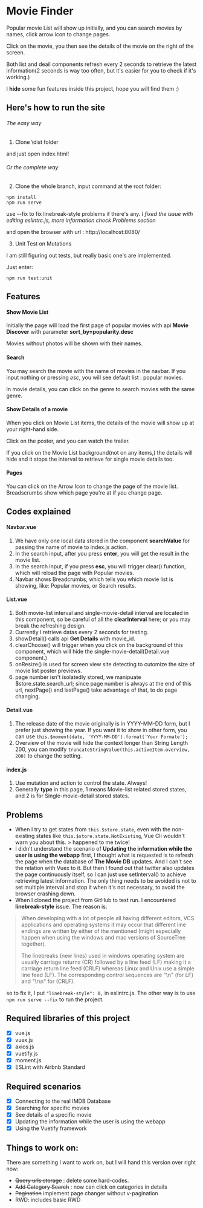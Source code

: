 # Movie Finder

Popular movie List will show up initially, and you can search movies by names, click arrow icon to change pages.

Click on the movie, you then see the details of the movie on the right of the screen.

Both list and deail components refresh every 2 seconds to retrieve the latest information(2 seconds is way too often, but it's easier for you to check if it's working.)

I **hide** some fun features inside this project, hope you will find them :)

## Here's how to run the site

###### The easy way
1. Clone \dist folder

and just open index.html!

###### Or the complete way
2. Clone the whole branch, input command at the root folder:

```
npm install
npm run serve
```

use --fix to fix linebreak-style problems if there's any.
*I fixed the issue with editing eslintrc.js, more information check Problems section*

and open the browser with url : http://localhost:8080/

3. Unit Test on Mutations

I am still figuring out tests, but really basic one's are implemented.

Just enter:
```
npm run test:unit
```

## Features

#### Show Movie List

Initially the page will load the first page of popular movies with api **Movie Discover** with parameter **sort_by=popularity.desc**

Movies without photos will be shown with their names.

#### Search

You may search the movie with the name of movies in the navbar.
If you input nothing or pressing *esc*, you will see default list : popular movies.

In movie details, you can click on the genre to search movies with the same genre.

#### Show Details of a movie

When you click on Movie List items, the details of the movie will show up at your right-hand side.

Click on the poster, and you can watch the trailer.

If you click on the Movie List background(not on any items,) the details will hide and it stops the interval to retrieve for single movie details too.

#### Pages

You can click on the Arrow Icon to change the page of the movie list.
Breadscrumbs show which page you're at if you change page.

## Codes explained

#### Navbar.vue

1. We have only one local data stored in the component **searchValue** for passing the name of movie to index.js action.
2. In the search input, after you press **enter**, you will get the result in the movie list.
3. In the search input, if you press **esc**, you will trigger clear() function, which will reload the page with Popular movies.
4. Navbar shows Breadcrumbs, which tells you which movie list is showing, like: Popular movies, or Search results.

#### List.vue

1. Both movie-list interval and single-movie-detail interval are located in this component, so be careful of all the **clearInterval** here; or you may break the refreshing design.
2. Currently I retrieve datas every 2 seconds for testing.
3. showDetail() calls api **Get Details** with movie_id.
4. clearChoose() will trigger when you click on the background of this component, which will hide the single-movie-detail(Detail.vue component.)
5. onResize() is used for screen view site detecting to cutomize the size of movie list poster previews.
6. page number isn't isolatedly stored, we manipuate $store.state.search_url; since page number is always at the end of this url, nextPage() and lastPage() take advantage of that, to do page changing.

#### Detail.vue

1. The release date of the movie originally is in YYYY-MM-DD form, but I prefer just showing the year. If you want it to show in other form, you can use ```this.$moment(date, 'YYYY-MM-DD').format('Your Formate');```
2. Overview of the movie will hide the context longer than String Length 200, you can modify ```truncateStringValue(this.activeItem.overview, 200)``` to change the setting.

#### index.js

1. Use mutation and action to control the state. Always!
2. Generally **type** in this page, 1 means Movie-list related stored states, and 2 is for Single-movie-detail stored states.

## Problems 

* When I try to get states from ```this.$store.state```, even with the non-existing states like ```this.$store.state.NotExisting```, Vue Cli wouldn't warn you about this. > happened to me twice!
* I didn't understand the scenario of **Updating the information while the user is using the webapp** first, I thought what is requested is to refresh the page when the database of **The Movie DB** updates. And I can't see the relation with Vuex to it. But then I found out that twitter also updates the page continuously itself, so I can just use setInterval() to achieve retrieving latest information. The only thing needs to be avoided is not to set multiple interval and stop it when it's not necessary, to avoid the browser crashing down.
* When I cloned the project from GitHub to test run. I encountered **linebreak-style** issue. The reason is:
> When developing with a lot of people all having different editors, VCS applications and operating systems it may occur that different line endings are written by either of the mentioned (might especially happen when using the windows and mac versions of SourceTree together).
> 
> The linebreaks (new lines) used in windows operating system are usually carriage returns (CR) followed by a line feed (LF) making it a carriage return line feed (CRLF) whereas Linux and Unix use a simple line feed (LF). The corresponding control sequences are "\n" (for LF) and "\r\n" for (CRLF).

so to fix it, I put ```"linebreak-style": 0,``` in eslintrc.js. The other way is to use ```npm run serve --fix``` to run the project.

## Required libraries of this project

- [x] vue.js
- [x] vuex.js
- [x] axios.js
- [x] vuetify.js
- [x] moment.js
- [x] ESLint with Airbnb Standard

## Required scenarios

- [x] Connecting to the real IMDB Database
- [x] Searching for specific movies
- [x] See details of a specific movie
- [x] Updating the information while the user is using the webapp
- [x] Using the Vuetify framework

## Things to work on:

There are something I want to work on, but I will hand this version over right now:
* ~~Query urls storage~~ : delete some hard-codes. 
* ~~Add Category Search~~ : now can click on categories in details
* ~~Pagination~~ implement page changer without v-pagination
* RWD: includes basic RWD
